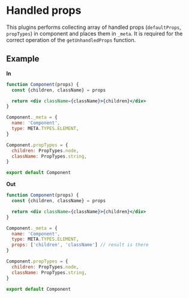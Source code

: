 # Handled props

This plugins performs collecting array of handled props (`defaultProps`, `propTypes`) in component and places them in `_meta`. 
It is required for the correct operation of the `getUnhandledProps` function.

## Example

**In**

```jsx
function Component(props) {
  const {children, className} = props

  return <div className={className}>{children}</div>
}

Component._meta = {
  name: 'Component',
  type: META.TYPES.ELEMENT,
}

Component.propTypes = {
  children: PropTypes.node,
  className: PropTypes.string,
}

export default Component
```

**Out**

```jsx
function Component(props) {
  const {children, className} = props

  return <div className={className}>{children}</div>
}

Component._meta = {
  name: 'Component',
  type: META.TYPES.ELEMENT,
  props: ['children', 'className'] // result is there
}

Component.propTypes = {
  children: PropTypes.node,
  className: PropTypes.string,
}

export default Component
```
